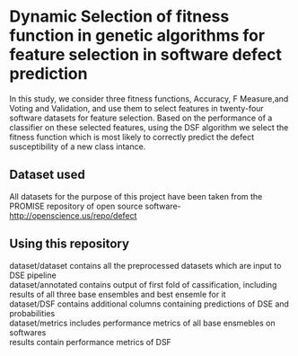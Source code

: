 

# Dynamic Selection of fitness function in genetic algorithms for feature selection in software defect prediction

In this study, we consider three fitness functions, Accuracy, F Measure,and Voting and Validation, and use them to select features in twenty-four software datasets for feature selection. Based on the performance of a classifier on these selected features, using the DSF algorithm we select the fitness function which is most likely to correctly predict the defect susceptibility of a new class intance.


## Dataset used
All datasets for the purpose of this project have been taken from the PROMISE repository of open source software- http://openscience.us/repo/defect


## Using this repository
dataset/dataset contains all the preprocessed datasets which are input to DSE pipeline  
dataset/annotated contains output of first fold of cassification, including results of all three base ensembles and best ensemle for it  
dataset/DSF contains additional columns containing predictions of DSE and probabilities  
dataset/metrics includes performance metrics of all base ensmebles on softwares   
results contain performance metrics of DSF
